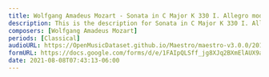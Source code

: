 ```yaml
---
title: Wolfgang Amadeus Mozart - Sonata in C Major K 330 I. Allegro moderato (1)
description: This is the description for Sonata in C Major K 330 I. Allegro moderato by Wolfgang Amadeus Mozart
composers: [Wolfgang Amadeus Mozart]
periods: [Classical]
audioURL: https://OpenMusicDataset.github.io/Maestro/maestro-v3.0.0/2015/MIDI-Unprocessed_R1_D2-13-20_mid--AUDIO-from_mp3_20_R1_2015_wav--2.midi
formURL: https://docs.google.com/forms/d/e/1FAIpQLSff_jg8XJq2BXmElAUX9afcEtozNVC7W64aOGLeiuYOurYJgw/viewform
date: 2021-08-08T07:43:13-06:00
---
```

